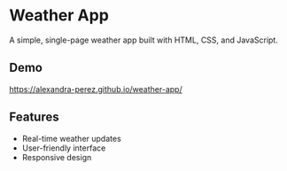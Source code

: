 # Weather App

A simple, single-page weather app built with HTML, CSS, and JavaScript.

## Demo

https://alexandra-perez.github.io/weather-app/

## Features

- Real-time weather updates
- User-friendly interface
- Responsive design
